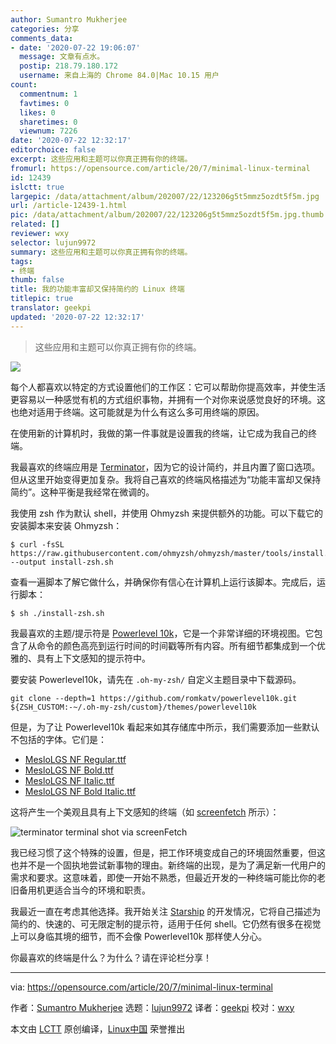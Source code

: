 ```yaml
---
author: Sumantro Mukherjee
categories: 分享
comments_data:
- date: '2020-07-22 19:06:07'
  message: 文章有点水。
  postip: 218.79.180.172
  username: 来自上海的 Chrome 84.0|Mac 10.15 用户
count:
  commentnum: 1
  favtimes: 0
  likes: 0
  sharetimes: 0
  viewnum: 7226
date: '2020-07-22 12:32:17'
editorchoice: false
excerpt: 这些应用和主题可以你真正拥有你的终端。
fromurl: https://opensource.com/article/20/7/minimal-linux-terminal
id: 12439
islctt: true
largepic: /data/attachment/album/202007/22/123206g5t5mmz5ozdt5f5m.jpg
url: /article-12439-1.html
pic: /data/attachment/album/202007/22/123206g5t5mmz5ozdt5f5m.jpg.thumb.jpg
related: []
reviewer: wxy
selector: lujun9972
summary: 这些应用和主题可以你真正拥有你的终端。
tags:
- 终端
thumb: false
title: 我的功能丰富却又保持简约的 Linux 终端
titlepic: true
translator: geekpi
updated: '2020-07-22 12:32:17'
---
```



> 
> 这些应用和主题可以你真正拥有你的终端。
> 
> 
> 


![](/data/attachment/album/202007/22/123206g5t5mmz5ozdt5f5m.jpg)


每个人都喜欢以特定的方式设置他们的工作区：它可以帮助你提高效率，并使生活更容易以一种感觉有机的方式组织事物，并拥有一个对你来说感觉良好的环境。这也绝对适用于终端。这可能就是为什么有这么多可用终端的原因。


在使用新的计算机时，我做的第一件事就是设置我的终端，让它成为我自己的终端。


我最喜欢的终端应用是 [Terminator](https://terminator-gtk3.readthedocs.io/en/latest/)，因为它的设计简约，并且内置了窗口选项。但从这里开始变得更加复杂。我将自己喜欢的终端风格描述为“功能丰富却又保持简约”。这种平衡是我经常在微调的。


我使用 zsh 作为默认 shell，并使用 Ohmyzsh 来提供额外的功能。可以下载它的安装脚本来安装 Ohmyzsh：



```
$ curl -fsSL https://raw.githubusercontent.com/ohmyzsh/ohmyzsh/master/tools/install.sh --output install-zsh.sh

```

查看一遍脚本了解它做什么，并确保你有信心在计算机上运行该脚本。完成后，运行脚本：



```
$ sh ./install-zsh.sh

```

我最喜欢的主题/提示符是 [Powerlevel 10k](https://github.com/romkatv/powerlevel10k)，它是一个非常详细的环境视图。它包含了从命令的颜色高亮到运行时间的时间戳等所有内容。所有细节都集成到一个优雅的、具有上下文感知的提示符中。


要安装 Powerlevel10k，请先在 `.oh-my-zsh/` 自定义主题目录中下载源码。



```
git clone --depth=1 https://github.com/romkatv/powerlevel10k.git
${ZSH_CUSTOM:-~/.oh-my-zsh/custom}/themes/powerlevel10k

```

但是，为了让 Powerlevel10k 看起来如其存储库中所示，我们需要添加一些默认不包括的字体。它们是：


* [MesloLGS NF Regular.ttf](https://github.com/romkatv/powerlevel10k-media/raw/master/MesloLGS%20NF%20Regular.ttf)
* [MesloLGS NF Bold.ttf](https://github.com/romkatv/powerlevel10k-media/raw/master/MesloLGS%20NF%20Bold.ttf)
* [MesloLGS NF Italic.ttf](https://github.com/romkatv/powerlevel10k-media/raw/master/MesloLGS%20NF%20Italic.ttf)
* [MesloLGS NF Bold Italic.ttf](https://github.com/romkatv/powerlevel10k-media/raw/master/MesloLGS%20NF%20Bold%20Italic.ttf)


这将产生一个美观且具有上下文感知的终端（如 [screenfetch](https://github.com/KittyKatt/screenFetch) 所示）：


![terminator terminal shot via screenFetch](/data/attachment/album/202007/22/123237vma2gpvy2a2ggua4.png "terminator terminal shot via screenFetch ")


我已经习惯了这个特殊的设置，但是，把工作环境变成自己的环境固然重要，但这也并不是一个固执地尝试新事物的理由。新终端的出现，是为了满足新一代用户的需求和要求。这意味着，即使一开始不熟悉，但最近开发的一种终端可能比你的老旧备用机更适合当今的环境和职责。


我最近一直在考虑其他选择。我开始关注 [Starship](https://starship.rs/) 的开发情况，它将自己描述为简约的、快速的、可无限定制的提示符，适用于任何 shell。它仍然有很多在视觉上可以身临其境的细节，而不会像 Powerlevel10k 那样使人分心。


你最喜欢的终端是什么？为什么？请在评论栏分享！




---


via: <https://opensource.com/article/20/7/minimal-linux-terminal>


作者：[Sumantro Mukherjee](https://opensource.com/users/sumantro) 选题：[lujun9972](https://github.com/lujun9972) 译者：[geekpi](https://github.com/geekpi) 校对：[wxy](https://github.com/wxy)


本文由 [LCTT](https://github.com/LCTT/TranslateProject) 原创编译，[Linux中国](https://linux.cn/) 荣誉推出